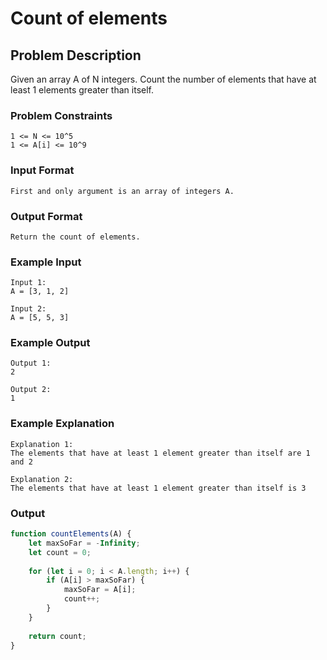 # Count of elements

## Problem Description
Given an array A of N integers. Count the number of elements that have at least 1 elements greater than itself.

### Problem Constraints
````
1 <= N <= 10^5
1 <= A[i] <= 10^9    
````

### Input Format
````
First and only argument is an array of integers A.
````

### Output Format
````
Return the count of elements.
````

### Example Input
````
Input 1:
A = [3, 1, 2]

Input 2:
A = [5, 5, 3]
````

### Example Output
````
Output 1:
2

Output 2:
1
````

### Example Explanation
````
Explanation 1:
The elements that have at least 1 element greater than itself are 1 and 2

Explanation 2:
The elements that have at least 1 element greater than itself is 3
````

### Output

``` javascript showLineNumbers copy filename="JavaScript"
function countElements(A) {
    let maxSoFar = -Infinity;
    let count = 0;
    
    for (let i = 0; i < A.length; i++) {
        if (A[i] > maxSoFar) {
            maxSoFar = A[i];
            count++;
        }
    }
    
    return count;
}
```